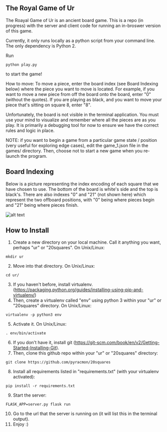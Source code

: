 The Royal Game of Ur
--------------------

The Roayal Game of Ur is an ancient board game. This is a repo (in progress) with the server and client code for running an in-broswer version of this game.

Currently, it only runs locally as a python script from your command line. The only dependency is Python 2.

Run
```
python play.py
```
to start the game!

How to move:
To move a piece, enter the board index (see Board Indexing below) where the piece you want to move is located. For example, if you want to move a new piece from off the board onto the board, enter "0" (without the quotes). If you are playing as black, and you want to move your piece that's sitting on square 8, enter "8".

Unfortunately, the board is not visible in the terminal application. You must use your mind to visualize and remember where all the pieces are as you play. It is primarily a debugging tool for now to ensure we have the correct rules and logic in place.

NOTE: if you want to begin a game from a particular game state / position (very useful for exploring edge cases), edit the game_1.json file in the games/ directory. Then, choose not to start a new game when you re-launch the program.

Board Indexing
--------------
Below is a picture representing the index encoding of each square that we have chosen to use. The bottom of the board is white's side and the top is black's. There are also indexes "0" and "21" (not shown here) which represent the two offboard positions, with "0" being where pieces begin and "21" being where pieces finish.

![alt text](https://www199.lunapic.com/editor/working/154657390376193862?2342992322)


How to Install
--------------
1. Create a new directory on your local machine. Call it anything you want, perhaps "ur" or "20squares". On Unix/Linux:
```
mkdir ur
```
2. Move into that directory. On Unix/Linux:
```
cd ur/
```
3. If you haven't before, install virtualenv. (https://packaging.python.org/guides/installing-using-pip-and-virtualenv/)
4. Then, create a virtualenv called "env" using python 3 within your "ur" or "20squares" directory. On Unix/Linux:
```
virtualenv -p python3 env
```
5. Activate it. On Unix/Linux:
```
. env/bin/activate
```
6. If you don't have it, install git (https://git-scm.com/book/en/v2/Getting-Started-Installing-Git).
7. Then, clone this github repo within your "ur" or "20squares" directory:
```
git clone https://github.com/pyracmon/20squares
```
8. Install all requirements listed in "requirements.txt" (with your virtualenv activated):
```
pip install -r requirements.txt
```
9. Start the server:
```
FLASK_APP=server.py flask run
```
10. Go to the url that the server is running on (it will list this in the terminal output).
11. Enjoy :)